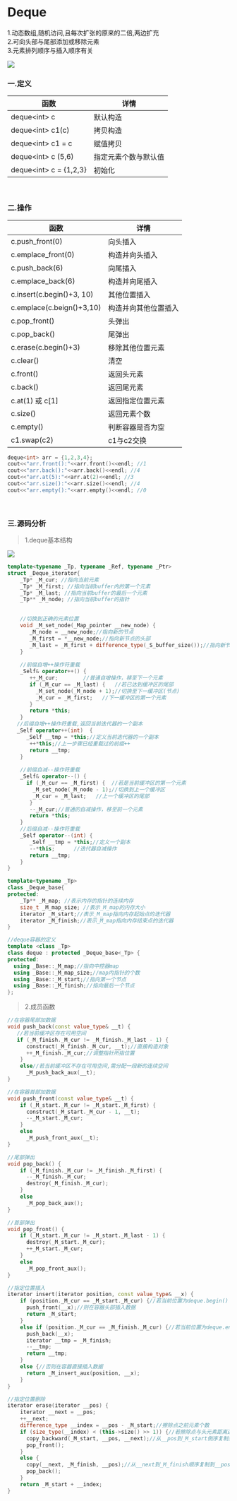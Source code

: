 # Deque

1.动态数组,随机访问,且每次扩张的原来的二倍,两边扩充<br>
2.可向头部与尾部添加或移除元素<br>
3.元素排列顺序与插入顺序有关

![](../../img/1.png)

### 一.定义

函数|详情
--|--
deque<int\> c|默认构造
deque<int\> c1(c)|拷贝构造
deque<int\> c1 = c|赋值拷贝
deque<int\> c (5,6)|指定元素个数与默认值
deque<int\> c = {1,2,3}|初始化

<br>

### 二.操作

函数|详情
--|--
c.push_front(0)|向头插入
c.emplace_front(0)|构造并向头插入
c.push_back(6)|向尾插入
c.emplace_back(6)|构造并向尾插入
c.insert(c.begin()+3, 10)|其他位置插入
c.emplace(c.beign()+3,10)|构造并向其他位置插入
c.pop_front()|头弹出
c.pop_back()|尾弹出
c.erase(c.begin()+3)|移除其他位置元素
c.clear()|清空
c.front()|返回头元素
c.back()|返回尾元素
c.at(1) 或 c[1]|返回指定位置元素
c.size()|返回元素个数
c.empty()|判断容器是否为空
c1.swap(c2)|c1与c2交换


```cpp
deque<int> arr = {1,2,3,4};
cout<<"arr.front():"<<arr.front()<<endl; //1
cout<<"arr.back():"<<arr.back()<<endl; //4
cout<<"arr.at(5):"<<arr.at(2)<<endl; //3
cout<<"arr.size():"<<arr.size()<<endl; //4
cout<<"arr.empty():"<<arr.empty()<<endl; //0
```

<br>

### 三.源码分析

>1.deque基本结构

![](../../img/3.png)

```cpp
template<typename _Tp, typename _Ref, typename _Ptr>
struct _Deque_iterator{
    _Tp* _M_cur; //指向当前元素
    _Tp* _M_first; //指向当前buffer内的第一个元素
    _Tp* _M_last; //指向当前buffer的最后一个元素
    _Tp** _M_node; //指向当前buffer的指针
    

    //切换到正确的元素位置
    void _M_set_node(_Map_pointer __new_node) {
       _M_node = __new_node;//指向新的节点
       _M_first = *__new_node;//指向新节点的头部
       _M_last = _M_first + difference_type(_S_buffer_size());//指向新节点的尾部
    }
    
    //前缀自增++操作符重载
    _Self& operator++() {
       ++_M_cur;		//普通自增操作，移至下一个元素
       if (_M_cur == _M_last) {   //若已达到缓冲区的尾部
         _M_set_node(_M_node + 1);//切换至下一缓冲区(节点)
         _M_cur = _M_first;	  //下一缓冲区的第一个元素
       }
       return *this;
    }
   //后缀自增++操作符重载,返回当前迭代器的一个副本
   _Self operator++(int)  {
      _Self __tmp = *this;//定义当前迭代器的一个副本
       ++*this;//上一步骤已经重载过的前缀++
       return __tmp;
    }
    
    //前缀自减--操作符重载
    _Self& operator--() {
      if (_M_cur == _M_first) {  //若是当前缓冲区的第一个元素
        _M_set_node(_M_node - 1);//切换到上一个缓冲区
        _M_cur = _M_last;	//上一个缓冲区的尾部
       }
       --_M_cur;//普通的自减操作，移至前一个元素
       return *this;
    }
    //后缀自减--操作符重载
    _Self operator--(int) {
       _Self __tmp = *this;//定义一个副本
       --*this;		 //迭代器自减操作
       return __tmp;
    }
}

template<typename _Tp>
class _Deque_base{
protected:
    _Tp** _M_map; //表示内存的指针的连续内存
    size_t _M_map_size; //表示_M_map的内存大小
    iterator _M_start;//表示_M_map指向内存起始点的迭代器
    iterator _M_finish;//表示_M_map指向内存结束点的迭代器
}

//deque容器的定义
template <class _Tp>
class deque : protected _Deque_base<_Tp> {
protected:
  using _Base::_M_map;//指向中控器map
  using _Base::_M_map_size;//map内指针的个数
  using _Base::_M_start;//指向第一个节点
  using _Base::_M_finish;//指向最后一个节点
};
```

>2.成员函数

```cpp
//在容器尾部加数据
void push_back(const value_type& __t) {
   //若当前缓冲区存在可用空间
   if (_M_finish._M_cur != _M_finish._M_last - 1) {
      construct(_M_finish._M_cur, __t);//直接构造对象
      ++_M_finish._M_cur;//调整指针所指位置
    }
    else//若当前缓冲区不存在可用空间,需分配一段新的连续空间
      _M_push_back_aux(__t);
}

//在容器首部加数据
void push_front(const value_type& __t) {
    if (_M_start._M_cur != _M_start._M_first) {
      construct(_M_start._M_cur - 1, __t);
      --_M_start._M_cur;
    }
    else
      _M_push_front_aux(__t);
}

//尾部弹出 
void pop_back() {
    if (_M_finish._M_cur != _M_finish._M_first) {
      --_M_finish._M_cur;
      destroy(_M_finish._M_cur);
    }
    else
      _M_pop_back_aux();
}

//首部弹出
void pop_front() {
    if (_M_start._M_cur != _M_start._M_last - 1) {
      destroy(_M_start._M_cur);
      ++_M_start._M_cur;
    }
    else 
      _M_pop_front_aux();
}

//指定位置插入
iterator insert(iterator position, const value_type& __x) {
    if (position._M_cur == _M_start._M_cur) {//若当前位置为deque.begin()
      push_front(__x);//则在容器头部插入数据
      return _M_start;
    }
    else if (position._M_cur == _M_finish._M_cur) {//若当前位置为deque.end()
      push_back(__x);
      iterator __tmp = _M_finish;
      --__tmp;
      return __tmp;
    }
    else {//否则在容器直接插入数据
      return _M_insert_aux(position, __x);
    }
}

//指定位置删除 
iterator erase(iterator __pos) {
    iterator __next = __pos;
    ++__next;
    difference_type __index = __pos - _M_start;//擦除点之前元素个数
    if (size_type(__index) < (this->size() >> 1)) {//若擦除点与头元素距离近
      copy_backward(_M_start, __pos, __next);//从__pos到_M_start倒序复制到__next中
      pop_front();
    }
    else {
      copy(__next, _M_finish, __pos);//从__next到_M_finish顺序复制到__pos中
      pop_back();
    }
    return _M_start + __index;
}
```
